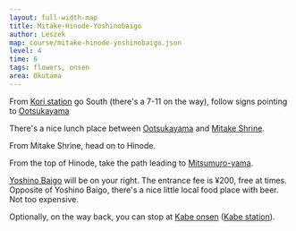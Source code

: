 ```yaml
---
layout: full-width-map
title: Mitake-Hinode-Yoshinobaigo
author: Leszek
map: course/mitake-hinode-yoshinobaigo.json
level: 4
time: 6
tags: flowers, onsen
area: Okutama
---
```


From [Kori station](/kori-station) go South (there's a 7-11 on the way), follow signs pointing to [Ootsukayama](/ootsukayama)

There's a nice lunch place between [Ootsukayama](/ootsukayama) and [Mitake Shrine](/mitake-shrine). 

From Mitake Shrine, head on to Hinode. 

From the top of Hinode, take the path leading to [Mitsumuro-yama](/mitsumuroyama).

[Yoshino Baigo](/yoshino-baigo) will be on your right. The entrance fee is ¥200, free at times. Opposite of Yoshino Baigo, there's a nice little local food place with beer. Not too expensive.

Optionally, on the way back, you can stop at [Kabe onsen](/kabe-onsen) ([Kabe station](/kabe-station)).
